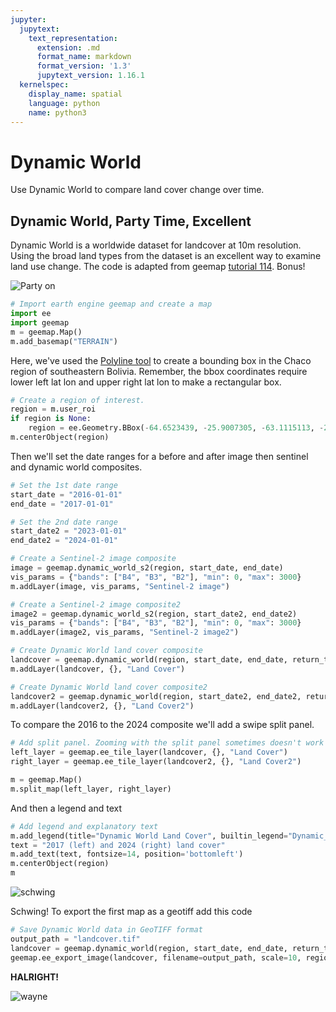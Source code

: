 ```yaml
---
jupyter:
  jupytext:
    text_representation:
      extension: .md
      format_name: markdown
      format_version: '1.3'
      jupytext_version: 1.16.1
  kernelspec:
    display_name: spatial
    language: python
    name: python3
---
```


# Dynamic World
Use Dynamic World to compare land cover change over time.

## Dynamic World, Party Time, Excellent
Dynamic World is a worldwide dataset for landcover at 10m resolution. Using the broad land types from the dataset is an excellent way to examine land use change. The code is adapted from geemap [tutorial 114](https://geemap.org/notebooks/114_dynamic_world/). Bonus!

![Party on](https://cdn.apollo.audio/one/media/620a/4546/edd3/6b2c/268c/2a6b/waynes-world-header.jpg?quality=80&format=jpg&crop=41,0,603,1000&resize=crop)

```python
# Import earth engine geemap and create a map
import ee
import geemap
m = geemap.Map()
m.add_basemap("TERRAIN")
```
Here, we've used the [Polyline tool](https://www.keene.edu/campus/maps/tool/) to create a bounding box in the Chaco region of southeastern Bolivia. Remember, the bbox coordinates require lower left lat lon and upper right lat lon to make a rectangular box.

```python
# Create a region of interest. 
region = m.user_roi
if region is None:
    region = ee.Geometry.BBox(-64.6523439, -25.9007305, -63.1115113, -24.8390856)
m.centerObject(region)
```
Then we'll set the date ranges for a before and after image then sentinel and dynamic world composites.

```python
# Set the 1st date range
start_date = "2016-01-01"
end_date = "2017-01-01"

# Set the 2nd date range
start_date2 = "2023-01-01"
end_date2 = "2024-01-01"
```

```python
# Create a Sentinel-2 image composite
image = geemap.dynamic_world_s2(region, start_date, end_date)
vis_params = {"bands": ["B4", "B3", "B2"], "min": 0, "max": 3000}
m.addLayer(image, vis_params, "Sentinel-2 image")

# Create a Sentinel-2 image composite2
image2 = geemap.dynamic_world_s2(region, start_date2, end_date2)
vis_params = {"bands": ["B4", "B3", "B2"], "min": 0, "max": 3000}
m.addLayer(image2, vis_params, "Sentinel-2 image2")
```

```python
# Create Dynamic World land cover composite
landcover = geemap.dynamic_world(region, start_date, end_date, return_type="hillshade")
m.addLayer(landcover, {}, "Land Cover")

# Create Dynamic World land cover composite2
landcover2 = geemap.dynamic_world(region, start_date2, end_date2, return_type="hillshade")
m.addLayer(landcover2, {}, "Land Cover2")
```
To compare the 2016 to the 2024 composite we'll add a swipe split panel.

```python
# Add split panel. Zooming with the split panel sometimes doesn't work
left_layer = geemap.ee_tile_layer(landcover, {}, "Land Cover")
right_layer = geemap.ee_tile_layer(landcover2, {}, "Land Cover2")

m = geemap.Map()
m.split_map(left_layer, right_layer)
```
And then a legend and text

```python
# Add legend and explanatory text
m.add_legend(title="Dynamic World Land Cover", builtin_legend="Dynamic_World")
text = "2017 (left) and 2024 (right) land cover"
m.add_text(text, fontsize=14, position='bottomleft')
m.centerObject(region)
m
```

![schwing](https://i.imgur.com/jMFTsrB.jpeg)

Schwing! To export the first map as a geotiff add this code

```python
# Save Dynamic World data in GeoTIFF format
output_path = "landcover.tif"
landcover = geemap.dynamic_world(region, start_date, end_date, return_type="class")
geemap.ee_export_image(landcover, filename=output_path, scale=10, region=region, file_per_band=False)
```

**HALRIGHT!** <br>

![wayne](https://variety.com/wp-content/uploads/2017/02/mike-myers-1.jpg?w=700)
